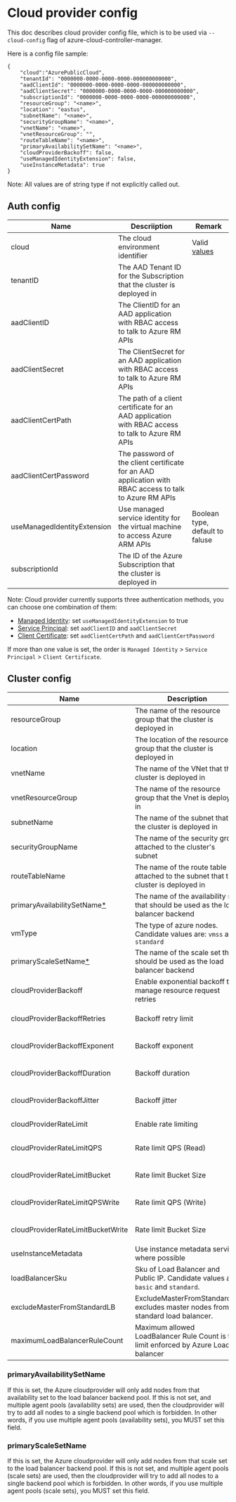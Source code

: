 # Cloud provider config

This doc describes cloud provider config file, which is to be used via `--cloud-config` flag of azure-cloud-controller-manager.

Here is a config file sample:
```
{
    "cloud":"AzurePublicCloud",
    "tenantId": "0000000-0000-0000-0000-000000000000",
    "aadClientId": "0000000-0000-0000-0000-000000000000",
    "aadClientSecret": "0000000-0000-0000-0000-000000000000",
    "subscriptionId": "0000000-0000-0000-0000-000000000000",
    "resourceGroup": "<name>",
    "location": "eastus",
    "subnetName": "<name>",
    "securityGroupName": "<name>",
    "vnetName": "<name>",
    "vnetResourceGroup": "",
    "routeTableName": "<name>",
    "primaryAvailabilitySetName": "<name>",
    "cloudProviderBackoff": false,
    "useManagedIdentityExtension": false,
    "useInstanceMetadata": true
}
```

Note: All values are of string type if not explicitly called out.


## Auth config
|Name|Descriiption|Remark
|---|---|---|
|cloud|The cloud environment identifier|Valid [values](https://github.com/Azure/go-autorest/blob/v9.9.0/autorest/azure/environments.go#L29)|
|tenantID|The AAD Tenant ID for the Subscription that the cluster is deployed in||
|aadClientID|The ClientID for an AAD application with RBAC access to talk to Azure RM APIs||
|aadClientSecret|The ClientSecret for an AAD application with RBAC access to talk to Azure RM APIs||
|aadClientCertPath|The path of a client certificate for an AAD application with RBAC access to talk to Azure RM APIs||
|aadClientCertPassword|The password of the client certificate for an AAD application with RBAC access to talk to Azure RM APIs||
|useManagedIdentityExtension|Use managed service identity for the virtual machine to access Azure ARM APIs|Boolean type, default to faluse|
|subscriptionId|The ID of the Azure Subscription that the cluster is deployed in||

Note: Cloud provider currently supports three authentication methods, you can choose one combination of them:
- [Managed Identity](https://docs.microsoft.com/en-us/azure/active-directory/managed-service-identity/overview): set `useManagedIdentityExtension` to true
- [Service Principal](https://github.com/Azure/acs-engine/blob/master/docs/serviceprincipal.md): set `aadClientID` and `aadClientSecret`
- [Client Certificate](https://docs.microsoft.com/en-us/azure/active-directory/develop/active-directory-protocols-oauth-service-to-service): set `aadClientCertPath` and `aadClientCertPassword`

If more than one value is set, the order is `Managed Identity` > `Service Principal` > `Client Certificate`.


## Cluster config
|Name|Description|Remark|
|---|---|---|
|resourceGroup|The name of the resource group that the cluster is deployed in||
|location|The location of the resource group that the cluster is deployed in||
|vnetName|The name of the VNet that the cluster is deployed in||
|vnetResourceGroup|The name of the resource group that the Vnet is deployed in||
|subnetName|The name of the subnet that the cluster is deployed in||
|securityGroupName|The name of the security group attached to the cluster's subnet||
|routeTableName|The name of the route table attached to the subnet that the cluster is deployed in|Optional in 1.6|
|primaryAvailabilitySetName[*](#primaryavailabilitysetname)|The name of the availability set that should be used as the load balancer backend|Optional|
|vmType|The type of azure nodes. Candidate values are: `vmss` and `standard`|Optional, default to `standard`|
|primaryScaleSetName[*](#primaryscalesetname)|The name of the scale set that should be used as the load balancer backend|Optional|
|cloudProviderBackoff|Enable exponential backoff to manage resource request retries|Boolean value, default to false|
|cloudProviderBackoffRetries|Backoff retry limit|Integer value, valid if `cloudProviderBackoff` is true|
|cloudProviderBackoffExponent|Backoff exponent|Float value, valid if `cloudProviderBackoff` is true|
|cloudProviderBackoffDuration|Backoff duration|Integer value, valid if `cloudProviderBackoff` is true|
|cloudProviderBackoffJitter|Backoff jitter|Float value, valid if `cloudProviderBackoff` is true|
|cloudProviderRateLimit|Enable rate limiting|Boolean value, default to false|
|cloudProviderRateLimitQPS|Rate limit QPS (Read)|Float value, valid if `cloudProviderRateLimit` is true|
|cloudProviderRateLimitBucket|Rate limit Bucket Size|Integar value, valid if `cloudProviderRateLimit` is true|
|cloudProviderRateLimitQPSWrite|Rate limit QPS (Write)|Float value, valid if `cloudProviderRateLimit` is true|
|cloudProviderRateLimitBucketWrite|Rate limit Bucket Size|Integer value, valid if `cloudProviderRateLimit` is true|
|useInstanceMetadata|Use instance metadata service where possible|Boolean value, default to false|
|loadBalancerSku|Sku of Load Balancer and Public IP. Candidate values are: `basic` and `standard`.|Default to `basic`.|
|excludeMasterFromStandardLB|ExcludeMasterFromStandardLB excludes master nodes from standard load balancer.|Boolean value, default to true.|
|maximumLoadBalancerRuleCount|Maximum allowed LoadBalancer Rule Count is the limit enforced by Azure Load balancer|Integer value, default to [148](https://github.com/kubernetes/kubernetes/blob/v1.10.0/pkg/cloudprovider/providers/azure/azure.go#L48)|

### primaryAvailabilitySetName
If this is set, the Azure cloudprovider will only add nodes from that availability set to the load
balancer backend pool. If this is not set, and multiple agent pools (availability sets) are used, then
the cloudprovider will try to add all nodes to a single backend pool which is forbidden.
In other words, if you use multiple agent pools (availability sets), you MUST set this field.

### primaryScaleSetName
If this is set, the Azure cloudprovider will only add nodes from that scale set to the load
balancer backend pool. If this is not set, and multiple agent pools (scale sets) are used, then
the cloudprovider will try to add all nodes to a single backend pool which is forbidden.
In other words, if you use multiple agent pools (scale sets), you MUST set this field.
